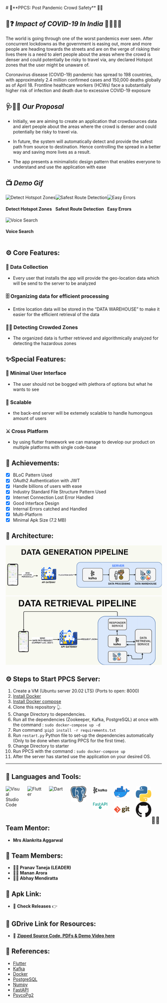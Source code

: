 <head>
  <style>
  .container {
  display: flex;
  flex-wrap: wrap;
}

.container .image {
  width: auto;
}

.container img {
  width: calc(100% - (20px * 2));
  margin: 1px;
}
  </style>
</head>
# 🦠**PPCS: Post Pandemic Crowd Safety** 💉😷

## 🤔❓ **_Impact of COVID-19 In India_** 🙋‍♂️🙋‍♀️

The world is going through one of the worst pandemics ever seen. After concurrent lockdowns as the government is easing out, more and more people are heading towards the streets and are on the verge of risking their lives there is a need to alert people about the areas where the crowd is denser and could potentially be risky to travel via, any declared Hotspot zones that the user might be unaware of.

Coronavirus disease (COVID-19) pandemic has spread to 198 countries, with approximately 2.4 million confirmed cases and 150,000 deaths globally as of April 18. Frontline healthcare workers (HCWs) face a substantially higher risk of infection and death due to excessive COVID-19 exposure

## 🩺👨‍⚕️ _**Our Proposal**_

- Initially, we are aiming to create an
  application that crowdsources data and
  alert people about the areas where the
  crowd is denser and could potentially be
  risky to travel via.

- In future, the system will automatically
  detect and provide the safest path from
  source to destination. Hence controlling
  the spread in a better way and saving
  more lives as a result.

- The app presents a minimalistic
  design pattern that enables
  everyone to understand and
  use the application with ease

## 📺 _**Demo Gif**_

<div class="container">
  <div class="image">
<img src="./extras/videos/_hotspot.gif" alt="Detect Hotspot Zones" width="40%" />
<h4>Detect Hotspot Zones</h4>
  </div>
  <div class="image">
<img src="./extras/videos/_route.gif" alt="Safest Route Detection" width="40%" />
<h4>Safest Route Detection</h4>
  </div>
  <div class="image">
<img src="./extras/videos/_error.gif" alt="Easy Errors" width="40%" />
<h4>Easy Errors</h4>
  </div>
  <div class="image">
<img src="./extras/videos/_voice.gif" alt="Voice Search" width="40%" />
<h4>Voice Search</h4>
  </div>
</div>

## ⚙ **Core Features:**

### 📮 Data Collection

- Every user that installs the app will provide the geo-location data which will be send to the server to be analyzed

### 🗄️ Organizing data for efficient processing

- Entire location data will be stored in the “DATA WAREHOUSE” to make it easier for the efficient retrieval of the data

### 🕵️‍♂️ Detecting Crowded Zones

- The organized data is further retrieved and algorithmically analyzed for detecting the hazardous zones

## ✨**Special Features:**

### 🌊 Minimal User Interface

- The user should not be bogged with plethora of options but what he wants to see

### 📏 Scalable

- the back-end server will be extemely scalable to handle humongous amount of users

### ⚔️ Cross Platform

- by using flutter framework we can manage to develop our product on multiple platforms with single code-base

## 📕 **Achievements:**

- [x] BLoC Pattern Used
- [x] OAuth2 Authentication with JWT
- [x] Handle billions of users with ease
- [x] Industry Standard File Structure Pattern Used
- [x] Internet Connection Lost Error Handled
- [x] Good Interface Design
- [x] Internal Errors catched and Handled
- [x] Multi-Platform
- [x] Minimal Apk Size (7.2 MB)

## 🗼 **Architecture:**

![Data Generation Pipeline](./extras/DGP.png)
![Data Retrieval Pipeline](./extras/DRP.png)

## ⚙ **Steps to Start PPCS Server:**

1. Create a VM (Ubuntu server 20.02 LTS) (Ports to open: 8000)
2. [Install Docker](https://docs.docker.com/install/linux/docker-ce/ubuntu)
3. [Install Docker compose](https://docs.docker.com/compose/install)
4. Clone this repository 👆.
5. Change Directory to dependencies.
6. Run all the dependencies (Zookeeper, Kafka, PostgreSQL) at once with the command : `sudo docker-compose up -d`
7. Run command :`pip3 install -r requirements.txt`
8. Run `restart.py` Python file to set-up the dependencies automatically (Only to be done when starting PPCS for the first time).
9. Change Directory to starter
10. Run PPCS with the command : `sudo docker-compose up`
11. After the server has started use the application on your desired OS.

---

## 🔨 **Languages and Tools:**

<img align="left" alt="Visual Studio Code" width="50px" src="https://cutt.ly/2jkQ1Eh" style="margin-right:20px;"/>
<img align="left" alt="Flutter" width="50px" src="https://cutt.ly/yjkQ2mu"style="margin-right:20px;"/>
<img align="left" alt="Dart" width="50px" src="https://cutt.ly/xjkQ3Rv"style="margin-right:20px;"/>
<img align="left" alt="PostgreSQL" width="50px" src="./extras/psql.png"style="margin-right:20px;"/>
<img align="left" alt="Kafka" width="50px" src="./extras/kafka.png"style="margin-right:20px;"/>
<img align="left" alt="Docker" width="50px" src="./extras/docker.png" style="margin-right:20px;"/>
<img align="left" alt="Python" width="50px" src="./extras/py.png"style="margin-right:20px;"/>
<img align="left" alt="Fast API" width="50px" src="./extras/fapi.png"style="margin-right:20px;"/>
<img align="left" alt="Git" width="50px" src="https://raw.githubusercontent.com/github/explore/80688e429a7d4ef2fca1e82350fe8e3517d3494d/topics/git/git.png" style="margin-right:20px;"/>
<img align="left" alt="GitHub" width="50px" src="https://raw.githubusercontent.com/github/explore/78df643247d429f6cc873026c0622819ad797942/topics/github/github.png"/>
<br>
<br>
<br>
<br>

## 👨‍🏫 **Team Mentor:**

- **Mrs Alankrita Aggarwal**

## 👥 **Team Members:**

- 👮‍♂️ **Pranav Taneja (LEADER)**
- 💂‍♂️ **Manan Arora**
- 👷‍♂️ **Abhay Mendiratta**

## 🔱 **Apk Link:**

- 🎃 **Check Releases** 👉

## 🔱 **GDrive Link for Resources:**

- 🎇 [**Zipped Source Code, PDFs & Demo Video here**](https://drive.google.com/drive/folders/1qmtGxikv7jGdRZgy9rHEuVkNUxkp_Qc3?usp=sharing)

## 🧐 **References:**

- [Flutter](https://flutter.dev)
- [Kafka](https://kafka.apache.org)
- [Docker](https://www.docker.com)
- [PostgreSQL](https://www.postgresql.org)
- [Numpy](https://numpy.org)
- [FastAPI](https://fastapi.tiangolo.com)
- [PsycoPg2](https://pypi.org/project/psycopg2)
